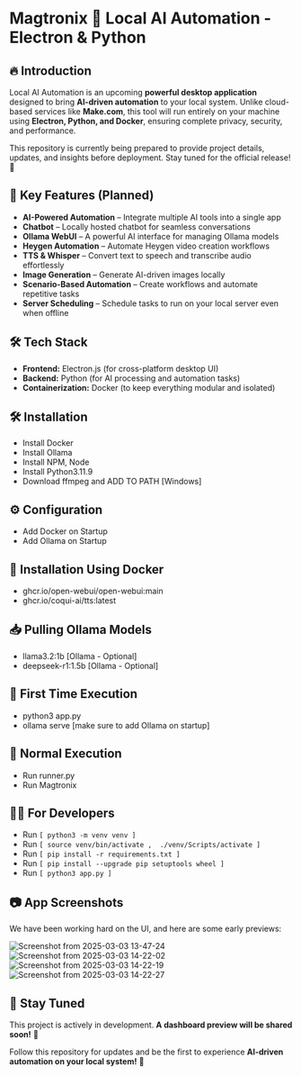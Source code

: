 #  **Magtronix** 🚀 Local AI Automation - Electron & Python

## 🔥 Introduction
Local AI Automation is an upcoming **powerful desktop application** designed to bring **AI-driven automation** to your local system. Unlike cloud-based services like **Make.com**, this tool will run entirely on your machine using **Electron, Python, and Docker**, ensuring complete privacy, security, and performance.

This repository is currently being prepared to provide project details, updates, and insights before deployment. Stay tuned for the official release! 🚀

## 🎯 Key Features (Planned)
- **AI-Powered Automation** – Integrate multiple AI tools into a single app
- **Chatbot** – Locally hosted chatbot for seamless conversations
- **Ollama WebUI** – A powerful AI interface for managing Ollama models
- **Heygen Automation** – Automate Heygen video creation workflows
- **TTS & Whisper** – Convert text to speech and transcribe audio effortlessly
- **Image Generation** – Generate AI-driven images locally
- **Scenario-Based Automation** – Create workflows and automate repetitive tasks
- **Server Scheduling** – Schedule tasks to run on your local server even when offline

## 🛠️ Tech Stack
- **Frontend:** Electron.js (for cross-platform desktop UI)
- **Backend:** Python (for AI processing and automation tasks)
- **Containerization:** Docker (to keep everything modular and isolated)

## 🛠️ Installation
- Install Docker
- Install Ollama
- Install NPM, Node
- Install Python3.11.9
- Download ffmpeg and ADD TO PATH [Windows]

## ⚙️ Configuration
- Add Docker on Startup
- Add Ollama on Startup

## 🐳 Installation Using Docker
- ghcr.io/open-webui/open-webui:main
- ghcr.io/coqui-ai/tts:latest

## 📥 Pulling Ollama Models
- llama3.2:1b       [Ollama - Optional]
- deepseek-r1:1.5b  [Ollama - Optional]

## 🚀 First Time Execution
- python3 app.py
- ollama serve [make sure to add Ollama on startup]

## 🔄 Normal Execution
- Run runner.py
- Run Magtronix

## 👨‍💻 For Developers
- Run  `[ python3 -m venv venv ]`
- Run  `[ source venv/bin/activate ,  ./venv/Scripts/activate ]`
- Run  `[ pip install -r requirements.txt ]`
- Run  `[ pip install --upgrade pip setuptools wheel ]`
- Run  `[ python3 app.py ]`

## 📷 App Screenshots
We have been working hard on the UI, and here are some early previews:

![Screenshot from 2025-03-03 13-47-24](https://github.com/user-attachments/assets/70005e3a-95cf-4149-8055-b991da8e311c)
![Screenshot from 2025-03-03 14-22-02](https://github.com/user-attachments/assets/8288b1b8-7c2d-48dc-9a28-8a1dddf6dbd3)
![Screenshot from 2025-03-03 14-22-19](https://github.com/user-attachments/assets/ce89b42f-75f0-4fc0-8f80-8df1dd8f1e29)
![Screenshot from 2025-03-03 14-22-27](https://github.com/user-attachments/assets/ef561fe0-5636-453d-bef1-1c1d410231fd)

## 📢 Stay Tuned
This project is actively in development. **A dashboard preview will be shared soon!** 👀

Follow this repository for updates and be the first to experience **AI-driven automation on your local system!** 🚀

